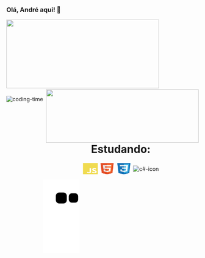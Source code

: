 ### Olá, André aqui! 👋

<div>
  <img  height="180em" width="400em" src="https://github-readme-stats.vercel.app/api?username=AndreeGs&show_icons=true&theme=radical" />
  <img align="right" height="140em" width="400em" src="https://github-readme-stats.vercel.app/api/top-langs/?username=AndreeGS&layout=compact&langs_count=16&theme=great-gatsby"/>
</div>

<div  align="center"> 
  <div style="display: inline_block"><br>
    <img align="left" height="250" alt="coding-time" src="code.gif">
    <h1 align="center">Estudando:</h1>
    <img align="center" height="30" width="40" alt="js-icon"  src="https://raw.githubusercontent.com/devicons/devicon/master/icons/javascript/javascript-plain.svg">
    <img align="center" height="30" width="40" alt="html-icon" src="https://raw.githubusercontent.com/devicons/devicon/master/icons/html5/html5-original.svg">
    <img align="center" height="30" width="40" alt="css-icon" src="https://raw.githubusercontent.com/devicons/devicon/master/icons/css3/css3-original.svg">
     <img align="center" height="30" width="40" alt="c#-icon"src="https://raw.githubusercontent.com/jmnote/z-icons/master/svg/csharp.svg">
   </div>
   
   
</div>

![Snake animation](https://github.com/AndreeGS/AndreeGS/blob/output/github-contribution-grid-snake.svg)
